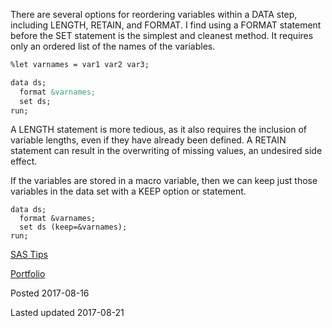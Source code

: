 There are several options for reordering variables within a DATA step, including LENGTH, RETAIN, and FORMAT. I find using a FORMAT statement before the SET statement is the simplest and cleanest method. It requires only an ordered list of the names of the variables.

```markdown
%let varnames = var1 var2 var3;

data ds;
  format &varnames;
  set ds;
run;
```
A LENGTH statement is more tedious, as it also requires the inclusion of variable lengths, even if they have already been defined. A  RETAIN statement can result in the overwriting of missing values, an undesired side effect. 

If the variables are stored in a macro variable, then we can keep just those variables in the data set with a KEEP option or statement.
```
data ds;
  format &varnames;
  set ds (keep=&varnames);
run;
```

[SAS Tips](/sas-tips)

[Portfolio](/)


Posted 2017-08-16

Lasted updated 2017-08-21
